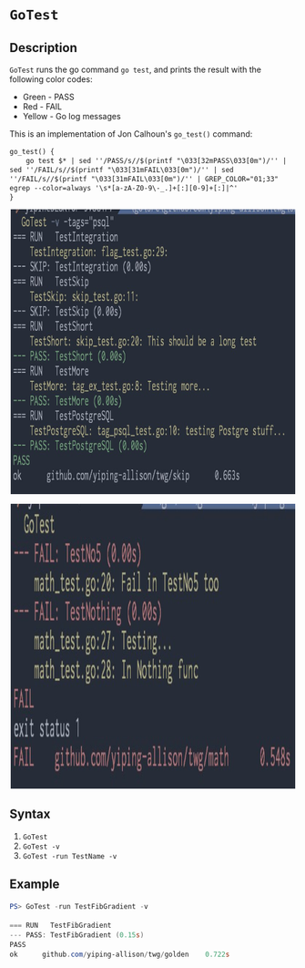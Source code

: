 # `GoTest`

## Description

`GoTest` runs the go command `go test`, and prints the result with the following
color codes:

* Green - PASS
* Red - FAIL
* Yellow - Go log messages

This is an implementation of Jon Calhoun's `go_test()` command:

```shell
go_test() {
    go test $* | sed ''/PASS/s//$(printf "\033[32mPASS\033[0m")/'' | sed ''/FAIL/s//$(printf "\033[31mFAIL\033[0m")/'' | sed ''/FAIL/s//$(printf "\033[31mFAIL\033[0m")/'' | GREP_COLOR="01;33" egrep --color=always '\s*[a-zA-Z0-9\-_.]+[:][0-9]+[:]|^'
}
```

<p align="center">
	<img src="img/GoTest_pass.jpg" height="500" width="500">
</p>

<p align="center">
	<img src="img/GoTest_fail.jpg" height="500" width="500">
</p>

## Syntax

1. `GoTest`
2. `GoTest -v`
3. `GoTest -run TestName -v`

## Example

```powershell
PS> GoTest -run TestFibGradient -v

=== RUN   TestFibGradient
--- PASS: TestFibGradient (0.15s)
PASS
ok      github.com/yiping-allison/twg/golden    0.722s
```
